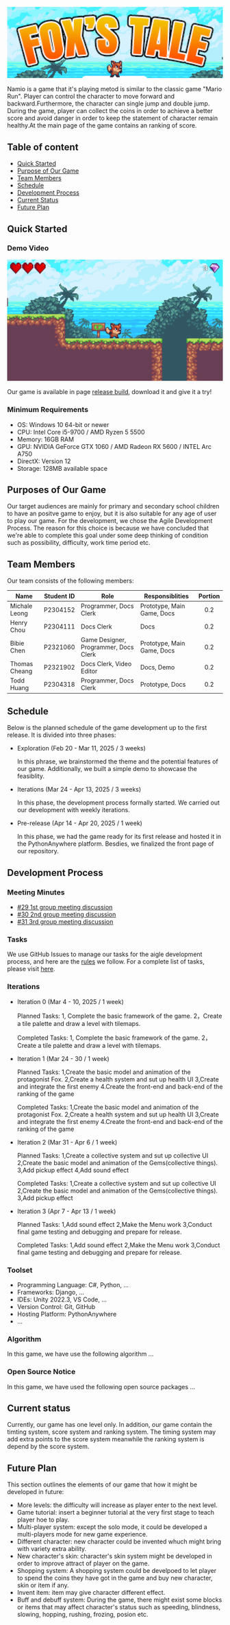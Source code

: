 ![Project Banner](./banner.png)

Namio is a game that it's playing metod is similar to the classic game "Mario Run". Player can control the character to move forward and backward.Furthermore, the character can single jump and double jump. During the game, player can collect the coins in order to achieve a better score and avoid danger in order to keep the statement of character remain healthy.At the main page of the game contains an ranking of score.

## Table of content

- [Quick Started](#quick-started)
- [Purpose of Our Game](#purpose)
- [Team Members](#members)
- [Schedule](#schedule)
- [Development Process](#development-process)
- [Current Status](#current-status)
- [Future Plan](#future-plan)

<a id='quick-started'></a>

## Quick Started

### Demo Video

[![Demo Video](./demo_capture.png)](https://www.youtube.com/watch?v=a_link_to_our_demo_video)

Our game is available in page [release build](https://github.com/COMP2116-Ma-Mario-Game-Game/FoxsTale/releases/tag/beta.2), download it and give it a try!

### Minimum Requirements

- OS: Windows 10 64-bit or newer
- CPU: Intel Core i5-9700 / AMD Ryzen 5 5500
- Memory: 16GB RAM
- GPU: NVIDIA GeForce GTX 1060 / AMD Radeon RX 5600 / INTEL Arc A750
- DirectX: Version 12
- Storage: 128MB available space

<a id='purpose'></a>

## Purposes of Our Game

Our target audiences are mainly for primary and secondary school children to have an positve game to enjoy, but it is also suitable for any age of user to play our game. For the development, we chose the Agile Development Process. The reason for this choice is because we have concluded that we're able to complete this goal under some deep thinking of condition such as possibility, difficulty, work time period etc.

<a id='members'></a>

## Team Members

Our team consists of the following members:

| Name | Student ID | Role | Responsiblities | Portion |
| --- | :---: | --- | --- | :---: |
| Michale Leong | P2304152 | Programmer, Docs Clerk  | Prototype, Main Game, Docs | 0.2 |
| Henry Chou | P2304111 | Docs Clerk | Docs | 0.2 |
| Bibie Chen | P2321060 | Game Designer, Programmer, Docs Clerk | Prototype, Main Game, Docs | 0.2 |
| Thomas Cheang | P2321902 | Docs Clerk, Video Editor | Docs, Demo | 0.2 |
| Todd Huang | P2304318 | Programmer, Docs Clerk | Prototype, Docs | 0.2 |

<a id='schedule'></a>

## Schedule

Below is the planned schedule of the game development up to the first release. It is divided into three phases:

- Exploration (Feb 20 - Mar 11, 2025 / 3 weeks)

    In this phrase, we brainstormed the theme and the potential features of our game. Additionally, we built a simple demo to showcase the feasiblity.

- Iterations (Mar 24 - Apr 13, 2025 / 3 weeks)

    In this phase, the development process formally started. We carried out our development with weekly iterations.

- Pre-release (Apr 14 - Apr 20, 2025 / 1 week)

    In this phase, we had the game ready for its first release and hosted it in the PythonAnywhere platform. Besdies, we finalized the front page of our repository.

<a id='development-process'></a>

## Development Process

### Meeting Minutes

- [#29 1st group meeting discussion](https://github.com/COMP2116-Ma-Mario-Game-Game/Namio/issues/29)
- [#30 2nd group meeting discussion](https://github.com/COMP2116-Ma-Mario-Game-Game/Namio/issues/30)
- [#31 3rd group meeting discussion](https://github.com/COMP2116-Ma-Mario-Game-Game/Namio/issues/31)

### Tasks

We use GitHub Issues to manage our tasks for the aigle development process, and here are the [rules](https://github.com/COMP2116-Ma-Mario-Game-Game/Namio/issues/3) we follow. For a complete list of tasks, please visit [here](https://github.com/COMP2116-Ma-Mario-Game-Game/Namio/issues?q=is%3Aissue%20type%3ATask%20).

### Iterations

- Iteration 0 (Mar 4 - 10, 2025 / 1 week)

    Planned Tasks: 1, Complete the basic framework of the game.
                   2，Create a tile palette and draw a level with tilemaps.

    Completed Tasks: 1, Complete the basic framework of the game.
                     2，Create a tile palette and draw a level with tilemaps.

- Iteration 1 (Mar 24 - 30 / 1 week)

    Planned Tasks: 1,Create the basic model and animation of the protagonist Fox.
                   2,Create a health system and sut up health UI
                   3,Create and integrate the first enemy
                   4.Create the front-end and back-end of the ranking of the game

    Completed Tasks: 1,Create the basic model and animation of the protagonist Fox.
                     2,Create a health system and sut up health UI
                     3,Create and integrate the first enemy
                     4.Create the front-end and back-end of the ranking of the game

- Iteration 2 (Mar 31 - Apr 6 / 1 week)

    Planned Tasks: 1,Create a collective system and sut up collective UI
                   2,Create the basic model and animation of the Gems(collective things).
                   3,Add pickup effect
                   4,Add sound effect

    Completed Tasks: 1,Create a collective system and sut up collective UI
                     2,Create the basic model and animation of the Gems(collective things).
                     3,Add pickup effect

- Iteration 3 (Apr 7 - Apr 13 / 1 week)

    Planned Tasks: 1,Add sound effect
                   2,Make the Menu work
                   3,Conduct final game testing and debugging and prepare for release.

    Completed Tasks: 1,Add sound effect
                     2,Make the Menu work
                     3,Conduct final game testing and debugging and prepare for release.

### Toolset

- Programming Language: C#, Python, ...
- Frameworks: Django, ...
- IDEs: Unity 2022.3, VS Code, ...
- Version Control: Git, GitHub
- Hosting Platform: PythonAnywhere
- ...

### Algorithm

In this game, we have use the following algorithm ...

### Open Source Notice

In this game, we have used the following open source packages ...

<a id='current-status'></a>

## Current status

Currently, our game has one level only. In addition, our game contain the timting system, score system and ranking system. The timing system may add extra points to the score system meanwhile the ranking system is depend by the score system.

<a id='future-plan'></a>

## Future Plan

This section outlines the elements of our game that how it might be developed in future:

- More levels: the difficulty will increase as player enter to the next level.
- Game tutorial: insert a beginner tutorial at the very first stage to teach player hoe to play.
- Multi-player system: except the solo mode, it could be developed a multi-players mode for new game experience.
- Different character: new character could be invented whuch might bring with variety extra ability.
- New character's skin: character's skin system might be developed in order to improve attract of player on the game.
- Shopping system: A shopping system could be develpoed to let player to spend the coins they have got in the game and buy new character, skin or item if any.
- Invent item: item may give character different effect.
- Buff and debuff system: During the game, there might exist some blocks or items that may affect character's status such as speeding, blindness, slowing, hopping, rushing, frozing, posion etc.
